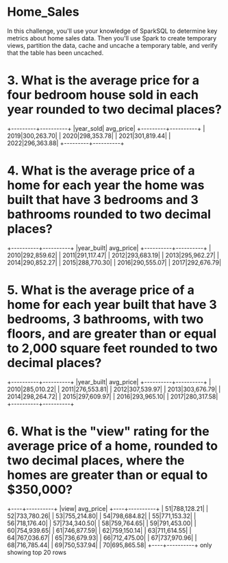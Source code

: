 # Home_Sales

In this challenge, you'll use your knowledge of SparkSQL to determine key metrics about home sales data. Then you'll use Spark to create temporary views, partition the data, cache and uncache a temporary table, and verify that the table has been uncached.

# 3. What is the average price for a four bedroom house sold in each year rounded to two decimal places?
+---------+----------+
|year_sold| avg_price|
+---------+----------+
|     2019|300,263.70|
|     2020|298,353.78|
|     2021|301,819.44|
|     2022|296,363.88|
+---------+----------+


# 4. What is the average price of a home for each year the home was built that have 3 bedrooms and 3 bathrooms rounded to two decimal places?
+----------+----------+
|year_built| avg_price|
+----------+----------+
|      2010|292,859.62|
|      2011|291,117.47|
|      2012|293,683.19|
|      2013|295,962.27|
|      2014|290,852.27|
|      2015|288,770.30|
|      2016|290,555.07|
|      2017|292,676.79|


# 5. What is the average price of a home for each year built that have 3 bedrooms, 3 bathrooms, with two floors, and are greater than or equal to 2,000 square feet rounded to two decimal places?

+----------+----------+
|year_built| avg_price|
+----------+----------+
|      2010|285,010.22|
|      2011|276,553.81|
|      2012|307,539.97|
|      2013|303,676.79|
|      2014|298,264.72|
|      2015|297,609.97|
|      2016|293,965.10|
|      2017|280,317.58|
+----------+----------+


# 6. What is the "view" rating for the average price of a home, rounded to two decimal places, where the homes are greater than or equal to $350,000? 

+----+----------+
|view| avg_price|
+----+----------+
|  51|788,128.21|
|  52|733,780.26|
|  53|755,214.80|
|  54|798,684.82|
|  55|771,153.32|
|  56|718,176.40|
|  57|734,340.50|
|  58|759,764.65|
|  59|791,453.00|
|  60|754,939.65|
|  61|746,877.59|
|  62|759,150.14|
|  63|711,614.55|
|  64|767,036.67|
|  65|736,679.93|
|  66|712,475.00|
|  67|737,970.96|
|  68|716,785.44|
|  69|750,537.94|
|  70|695,865.58|
+----+----------+
only showing top 20 rows


